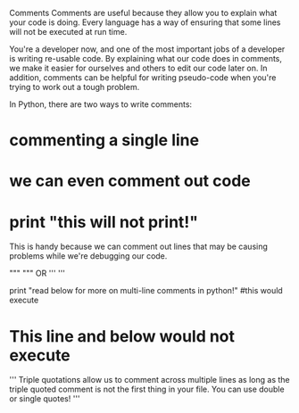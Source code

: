 Comments
Comments are useful because they allow you to explain what your code is doing. Every language has a way of ensuring that some lines will not be executed at run time.

You're a developer now, and one of the most important jobs of a developer is writing re-usable code. By explaining what our code does in comments, we make it easier for ourselves and others to edit our code later on. In addition, comments can be helpful for writing pseudo-code when you're trying to work out a tough problem.

In Python, there are two ways to write comments:

#

# commenting a single line
# we can even comment out code
# print "this will not print!"
This is handy because we can comment out lines that may be causing problems while we're debugging our code.

"""  """  OR  '''  '''

print "read below for more on multi-line comments in python!" #this would execute
# This line and below would not execute
'''
Triple quotations allow us to comment across multiple lines as long as
the triple quoted comment is not the first thing in your file.
You can use double or single quotes!
'''